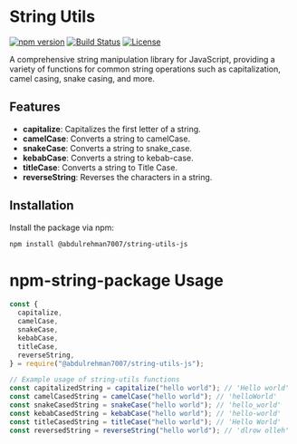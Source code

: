 # String Utils

[![npm version](https://img.shields.io/npm/v/string-utils)](https://www.npmjs.com/package/string-utils)
[![Build Status](https://img.shields.io/github/actions/workflow/status/yourusername/string-utils/node.js.yml)](https://github.com/yourusername/string-utils/actions)
[![License](https://img.shields.io/npm/l/string-utils)](https://opensource.org/licenses/ISC)

A comprehensive string manipulation library for JavaScript, providing a variety of functions for common string operations such as capitalization, camel casing, snake casing, and more.

## Features

- **capitalize**: Capitalizes the first letter of a string.
- **camelCase**: Converts a string to camelCase.
- **snakeCase**: Converts a string to snake_case.
- **kebabCase**: Converts a string to kebab-case.
- **titleCase**: Converts a string to Title Case.
- **reverseString**: Reverses the characters in a string.

## Installation

Install the package via npm:

```bash
npm install @abdulrehman7007/string-utils-js
```
# npm-string-package Usage

```javascript
const {
  capitalize,
  camelCase,
  snakeCase,
  kebabCase,
  titleCase,
  reverseString,
} = require("@abdulrehman7007/string-utils-js");

// Example usage of string-utils functions
const capitalizedString = capitalize("hello world"); // 'Hello world'
const camelCasedString = camelCase("hello world"); // 'helloWorld'
const snakeCasedString = snakeCase("hello world"); // 'hello_world'
const kebabCasedString = kebabCase("hello world"); // 'hello-world'
const titleCasedString = titleCase("hello world"); // 'Hello World'
const reversedString = reverseString("hello world"); // 'dlrow olleh'
```
